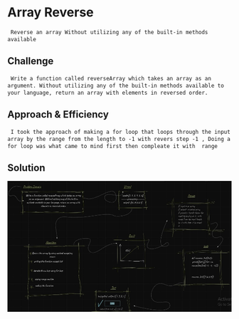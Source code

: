 # Array Reverse

     Reverse an array Without utilizing any of the built-in methods available

## Challenge

     Write a function called reverseArray which takes an array as an argument. Without utilizing any of the built-in methods available to your language, return an array with elements in reversed order.

## Approach & Efficiency
     I took the approach of making a for loop that loops through the input array by the range from the length to -1 with revers step -1 , Doing a for loop was what came to mind first then compleate it with  range 

## Solution

![Solution](./assest/Solution.jpg)